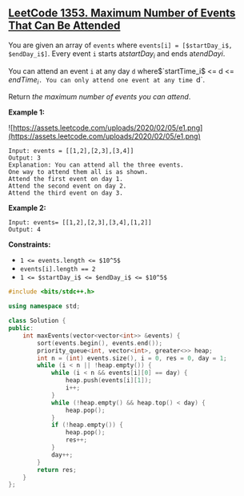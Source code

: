 ## [LeetCode **1353. Maximum Number of Events That Can Be Attended**](https://leetcode.cn/problems/maximum-number-of-events-that-can-be-attended/)

You are given an array of `events` where `events[i] = [$startDay_i$, $endDay_i$]`. Every event `i` starts at$`startDay_i`$ and ends at$`endDayi`$.

You can attend an event `i` at any day `d` where$`startTime_i$ <= d <= $endTime_i$`. You can only attend one event at any time `d`.

Return _the maximum number of events you can attend_.

**Example 1:**

![https://assets.leetcode.com/uploads/2020/02/05/e1.png](https://assets.leetcode.com/uploads/2020/02/05/e1.png)

```
Input: events = [[1,2],[2,3],[3,4]]
Output: 3
Explanation: You can attend all the three events.
One way to attend them all is as shown.
Attend the first event on day 1.
Attend the second event on day 2.
Attend the third event on day 3.
```

**Example 2:**

```
Input: events= [[1,2],[2,3],[3,4],[1,2]]
Output: 4
```

**Constraints:**

-   `1 <= events.length <= $10^5$`
-   `events[i].length == 2`
-   `1 <= $startDay_i$ <= $endDay_i$ <= $10^5$`

```cpp
#include <bits/stdc++.h>

using namespace std;

class Solution {
public:
    int maxEvents(vector<vector<int>> &events) {
        sort(events.begin(), events.end());
        priority_queue<int, vector<int>, greater<>> heap;
        int n = (int) events.size(), i = 0, res = 0, day = 1;
        while (i < n || !heap.empty()) {
            while (i < n && events[i][0] == day) {
                heap.push(events[i][1]);
                i++;
            }
            while (!heap.empty() && heap.top() < day) {
                heap.pop();
            }
            if (!heap.empty()) {
                heap.pop();
                res++;
            }
            day++;
        }
        return res;
    }
};
```
